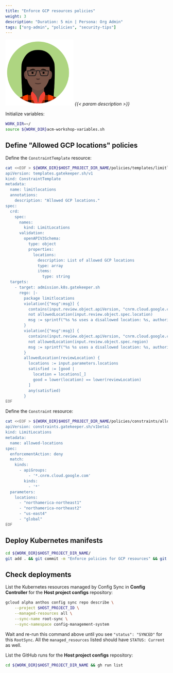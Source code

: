 ```yaml
---
title: "Enforce GCP resources policies"
weight: 3
description: "Duration: 5 min | Persona: Org Admin"
tags: ["org-admin", "policies", "security-tips"]
---
```

![Org Admin](/images/org-admin.png)
_{{< param description >}}_

Initialize variables:
```Bash
WORK_DIR=~/
source ${WORK_DIR}acm-workshop-variables.sh
```

## Define "Allowed GCP locations" policies

Define the `ConstraintTemplate` resource:
```Bash
cat <<EOF > ${WORK_DIR}$HOST_PROJECT_DIR_NAME/policies/templates/limitlocations.yaml
apiVersion: templates.gatekeeper.sh/v1
kind: ConstraintTemplate
metadata:
  name: limitlocations
  annotations:
    description: "Allowed GCP locations."
spec:
  crd:
    spec:
      names:
        kind: LimitLocations
      validation:
        openAPIV3Schema:
          type: object
          properties:
            locations:
              description: List of allowed GCP locations
              type: array
              items:
                type: string
  targets:
    - target: admission.k8s.gatekeeper.sh
      rego: |-
        package limitlocations
        violation[{"msg":msg}] {
          contains(input.review.object.apiVersion, "cnrm.cloud.google.com")
          not allowedLocation(input.review.object.spec.location)
          msg := sprintf("%s %s uses a disallowed location: %s, authorized locations are: %s", [input.review.object.kind, input.review.object.metadata.name, input.review.object.spec.location, input.parameters.locations])
        }
        violation[{"msg":msg}] {
          contains(input.review.object.apiVersion, "cnrm.cloud.google.com")
          not allowedLocation(input.review.object.spec.region)
          msg := sprintf("%s %s uses a disallowed location: %s, authorized locations are: %s", [input.review.object.kind, input.review.object.metadata.name, input.review.object.spec.region, input.parameters.locations])
        }
        allowedLocation(reviewLocation) {
          locations := input.parameters.locations
          satisfied := [good |
            location = locations[_]
            good = lower(location) == lower(reviewLocation)
          ]
          any(satisfied)
        }
EOF
```

Define the `Constraint` resource:
```Bash
cat <<EOF > ${WORK_DIR}$HOST_PROJECT_DIR_NAME/policies/constraints/allowed-locations.yaml
apiVersion: constraints.gatekeeper.sh/v1beta1
kind: LimitLocations
metadata:
  name: allowed-locations
spec:
  enforcementAction: deny
  match:
    kinds:
      - apiGroups:
          - '*.cnrm.cloud.google.com'
        kinds:
          - '*'
  parameters:
    locations:
      - "northamerica-northeast1"
      - "northamerica-northeast2"
      - "us-east4"
      - "global"
EOF
```

## Deploy Kubernetes manifests

```Bash
cd ${WORK_DIR}$HOST_PROJECT_DIR_NAME/
git add . && git commit -m "Enforce policies for GCP resources" && git push origin main
```

## Check deployments

List the Kubernetes resources managed by Config Sync in **Config Controller** for the **Host project configs** repository:
```Bash
gcloud alpha anthos config sync repo describe \
    --project $HOST_PROJECT_ID \
    --managed-resources all \
    --sync-name root-sync \
    --sync-namespace config-management-system
```
Wait and re-run this command above until you see `"status": "SYNCED"` for this `RootSync`. All the `managed_resources` listed should have `STATUS: Current` as well.

List the GitHub runs for the **Host project configs** repository:
```Bash
cd ${WORK_DIR}$HOST_PROJECT_DIR_NAME && gh run list
```